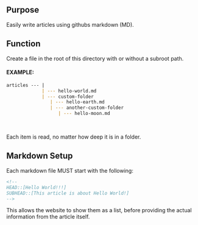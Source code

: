 ## Purpose
Easily write articles using githubs markdown (MD). 


## Function
Create a file in the root of this directory with or without a subroot path.

#### EXAMPLE:
```md
articles --- |
             | --- hello-world.md
             | --- custom-folder
                | --- hello-earth.md
                | --- another-custom-folder
                   | --- hello-moon.md
```

<br>

Each item is read, no matter how deep it is in a folder.

## Markdown Setup
Each markdown file MUST start with the following:
```md
<!--
HEAD::[Hello World!!!]
SUBHEAD::[This article is about Hello World!]
-->
```

This allows the website to show them as a list, before providing the actual information from the article itself.